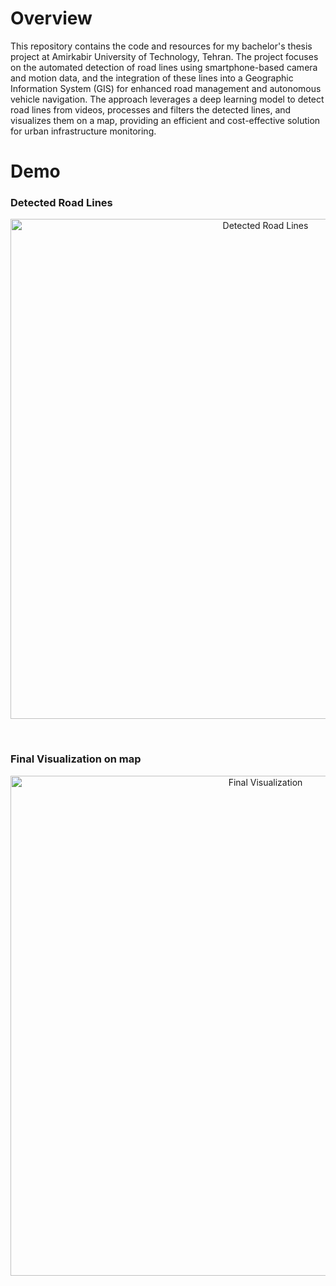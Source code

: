 # Overview

This repository contains the code and resources for my bachelor's thesis project at Amirkabir University of Technology, Tehran. The project focuses on the automated detection of road lines using smartphone-based camera and motion data, and the integration of these lines into a Geographic Information System (GIS) for enhanced road management and autonomous vehicle navigation. The approach leverages a deep learning model to detect road lines from videos, processes and filters the detected lines, and visualizes them on a map, providing an efficient and cost-effective solution for urban infrastructure monitoring.

# Demo

### Detected Road Lines

<p align="center">
  <img src="assets/detected_lines.gif" alt="Detected Road Lines" width="800"/>
</p>

<br>

### Final Visualization on map

<p align="center">
  <img src="assets/smoothed_lines.png" alt="Final Visualization" width="800"/>
</p>
